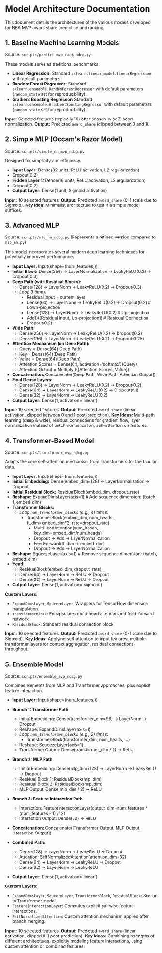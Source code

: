 # Model Architecture Documentation

This document details the architectures of the various models developed for NBA MVP award share prediction and ranking.

## 1. Baseline Machine Learning Models

Source: `scripts/predict_mvp_rank_ndcg.py`

These models serve as traditional benchmarks.

*   **Linear Regression:** Standard `sklearn.linear_model.LinearRegression` with default parameters.
*   **Random Forest Regressor:** Standard `sklearn.ensemble.RandomForestRegressor` with default parameters (`random_state` set for reproducibility).
*   **Gradient Boosting Regressor:** Standard `sklearn.ensemble.GradientBoostingRegressor` with default parameters (`random_state` set for reproducibility).

**Input:** Selected features (typically 10) after season-wise Z-score normalization.
**Output:** Predicted `award_share` (clipped between 0 and 1).

## 2. Simple MLP (Occam's Razor Model)

Source: `scripts/simple_nn_mvp_ndcg.py`

Designed for simplicity and efficiency.

*   **Input Layer:** Dense(32 units, ReLU activation, L2 regularization)
*   Dropout(0.2)
*   **Hidden Layer 1:** Dense(16 units, ReLU activation, L2 regularization)
*   Dropout(0.2)
*   **Output Layer:** Dense(1 unit, Sigmoid activation)

**Input:** 10 selected features.
**Output:** Predicted `award_share` (0-1 scale due to Sigmoid).
**Key Idea:** Minimalist architecture to test if a simple model suffices.

## 3. Advanced MLP

Source: `scripts/mlp_nn_ndcg.py` (Represents a refined version compared to `mlp_nn.py`)

This model incorporates several modern deep learning techniques for potentially improved performance.

*   **Input Layer:** Input(shape=(num_features,))
*   **Initial Block:** Dense(256) -> LayerNormalization -> LeakyReLU(0.2) -> Dropout(0.3)
*   **Deep Path (with Residual Blocks):**
    *   Dense(128) -> LayerNorm -> LeakyReLU(0.2) -> Dropout(0.3)
    *   *Loop 3 times:*
        *   Residual Input = current layer
        *   Dense(64) -> LayerNorm -> LeakyReLU(0.2) -> Dropout(0.2) # Down-projection
        *   Dense(128) -> LayerNorm -> LeakyReLU(0.2) # Up-projection
        *   Add()([Residual Input, Up-projection]) # Residual Connection
        *   Dropout(0.2)
*   **Wide Path:**
    *   Dense(256) -> LayerNorm -> LeakyReLU(0.2) -> Dropout(0.3)
    *   Dense(196) -> LayerNorm -> LeakyReLU(0.2) -> Dropout(0.25)
*   **Attention Mechanism (on Deep Path):**
    *   Query = Dense(64)(Deep Path)
    *   Key = Dense(64)(Deep Path)
    *   Value = Dense(64)(Deep Path)
    *   Attention Scores = Dense(64, activation='softmax')(Query)
    *   Attention Output = Multiply()([Attention Scores, Value])
*   **Concatenation:** Concatenate([Deep Path, Wide Path, Attention Output])
*   **Final Dense Layers:**
    *   Dense(128) -> LayerNorm -> LeakyReLU(0.2) -> Dropout(0.2)
    *   Dense(64) -> LayerNorm -> LeakyReLU(0.2) -> Dropout(0.1)
    *   Dense(32) -> LayerNorm -> LeakyReLU(0.2)
*   **Output Layer:** Dense(1, activation='linear')

**Input:** 10 selected features.
**Output:** Predicted `award_share` (linear activation, clipped between 0 and 1 post-prediction).
**Key Ideas:** Multi-path learning (deep & wide), residual connections for gradient flow, layer normalization instead of batch normalization, self-attention on features.

## 4. Transformer-Based Model

Source: `scripts/transformer_mvp_ndcg.py`

Adapts the core self-attention mechanism from Transformers for the tabular data.

*   **Input Layer:** Input(shape=(num_features,))
*   **Initial Embedding:** Dense(embed_dim=128) -> LayerNormalization -> Dropout
*   **Initial Residual Block:** ResidualBlock(embed_dim, dropout_rate)
*   **Reshape:** ExpandDimsLayer(axis=1) # Add sequence dimension: (batch, 1, embed_dim)
*   **Transformer Blocks:**
    *   *Loop `num_transformer_blocks` (e.g., 4) times:*
        *   TransformerBlock(embed_dim, num_heads, ff_dim=embed_dim*2, rate=dropout_rate)
            *   MultiHeadAttention(num_heads, key_dim=embed_dim/num_heads)
            *   Dropout -> Add -> LayerNormalization
            *   FeedForward(ff_dim -> embed_dim)
            *   Dropout -> Add -> LayerNormalization
*   **Reshape:** SqueezeLayer(axis=1) # Remove sequence dimension: (batch, embed_dim)
*   **Head:**
    *   ResidualBlock(embed_dim, dropout_rate)
    *   Dense(64) -> LayerNorm -> ReLU -> Dropout
    *   Dense(32) -> LayerNorm -> ReLU -> Dropout
*   **Output Layer:** Dense(1, activation='sigmoid')

**Custom Layers:**
*   `ExpandDimsLayer`, `SqueezeLayer`: Wrappers for TensorFlow dimension manipulation.
*   `TransformerBlock`: Encapsulates multi-head attention and feed-forward network.
*   `ResidualBlock`: Standard residual connection block.

**Input:** 10 selected features.
**Output:** Predicted `award_share` (0-1 scale due to Sigmoid).
**Key Ideas:** Applying self-attention to input features, multiple transformer layers for context aggregation, residual connections throughout.

## 5. Ensemble Model

Source: `scripts/ensemble_mvp_ndcg.py`

Combines elements from MLP and Transformer approaches, plus explicit feature interaction.

*   **Input Layer:** Input(shape=(num_features,))

*   **Branch 1: Transformer Path**
    *   Initial Embedding: Dense(transformer_dim=96) -> LayerNorm -> Dropout
    *   Reshape: ExpandDimsLayer(axis=1)
    *   *Loop `num_transformer_blocks` (e.g., 2) times:*
        *   TransformerBlock(transformer_dim, num_heads, ...)
    *   Reshape: SqueezeLayer(axis=1)
    *   Transformer Output: Dense(transformer_dim / 2) -> ReLU

*   **Branch 2: MLP Path**
    *   Initial Embedding: Dense(mlp_dim=128) -> LayerNorm -> LeakyReLU -> Dropout
    *   Residual Block 1: ResidualBlock(mlp_dim)
    *   Residual Block 2: ResidualBlock(mlp_dim)
    *   MLP Output: Dense(mlp_dim / 2) -> ReLU

*   **Branch 3: Feature Interaction Path**
    *   Interaction: FeatureInteractionLayer(output_dim=num_features * (num_features - 1) // 2)
    *   Interaction Output: Dense(32) -> ReLU

*   **Concatenation:** Concatenate([Transformer Output, MLP Output, Interaction Output])

*   **Combined Path:**
    *   Dense(128) -> LayerNorm -> LeakyReLU -> Dropout
    *   Attention: SelfNormalizedAttention(attention_dim=32)
    *   Dense(64) -> LayerNorm -> LeakyReLU -> Dropout
    *   Dense(32) -> LayerNorm -> LeakyReLU

*   **Output Layer:** Dense(1, activation='linear')

**Custom Layers:**
*   `ExpandDimsLayer`, `SqueezeLayer`, `TransformerBlock`, `ResidualBlock`: Similar to Transformer model.
*   `FeatureInteractionLayer`: Computes explicit pairwise feature interactions.
*   `SelfNormalizedAttention`: Custom attention mechanism applied after branch merging.

**Input:** 10 selected features.
**Output:** Predicted `award_share` (linear activation, clipped 0-1 post-prediction).
**Key Ideas:** Combining strengths of different architectures, explicitly modeling feature interactions, using custom attention on combined features. 